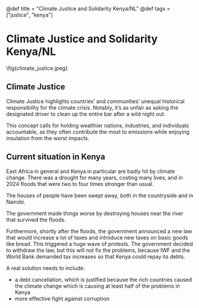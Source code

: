@def title = "Climate Justice and Solidarity Kenya/NL"
@def tags = ["justice", "kenya"]

# Climate Justice and Solidarity Kenya/NL

\fig{climate_justice.jpeg}

## Climate Justice

Climate Justice highlights countries’ and communities’ unequal historical responsibility for the climate crisis. Notably, it’s as unfair as asking the designated driver to clean up the entire bar after a wild night out.

This concept calls for holding wealthier nations, industries, and individuals accountable, as they often contribute the most to emissions while enjoying insulation from the worst impacts.

## Current situation in Kenya

East Africa in general and Kenya in particular are badly hit by climate change. There was a drought for many years, costing many lives, and in 2024 floods that were two to four times stronger than usual.

The houses of people have been swept away, both in the countryside and in Nairobi.

The government made things worse by destroying houses near the river that survived the floods.

Furthermore, shortly after the floods, the government announced a new law that would increase a lot of taxes and introduce
new taxes on basic goods like bread. This triggered a huge wave of protests. The government decided to withdraw the law,
but this will not fix the problems, because IWF and the World Bank demanded tax increases so that Kenya could repay its debts.

 A real solution needs to include:
- a debt cancellation, which is justified because the rich countries caused the climate change which is causing at least half of the problems in Kenya
- more effective fight against corruption




